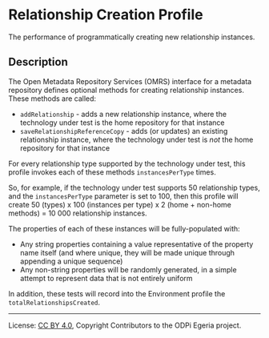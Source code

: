 <!-- SPDX-License-Identifier: CC-BY-4.0 -->
<!-- Copyright Contributors to the ODPi Egeria project. -->

# Relationship Creation Profile

The performance of programmatically creating new relationship instances.

## Description

The Open Metadata Repository Services (OMRS) interface for a metadata
repository defines optional methods for creating relationship instances.  These methods are called:

- `addRelationship` - adds a new relationship instance, where the technology under test is the home repository for that instance
- `saveRelationshipReferenceCopy` - adds (or updates) an existing relationship instance, where the technology under test is _not_ the home repository for that instance

For every relationship type supported by the technology under test, this profile invokes each of these methods `instancesPerType`
times.

So, for example, if the technology under test supports 50 relationship types, and the `instancesPerType` parameter is set to
100, then this profile will create 50 (types) x 100 (instances per type) x 2 (home + non-home methods) = 10 000 relationship
instances.

The properties of each of these instances will be fully-populated with:

- Any string properties containing a value representative of the property name itself (and where unique, they will be
  made unique through appending a unique sequence)
- Any non-string properties will be randomly generated, in a simple attempt to represent data that is not entirely
  uniform

In addition, these tests will record into the Environment profile the `totalRelationshipsCreated`.

----
License: [CC BY 4.0](https://creativecommons.org/licenses/by/4.0/),
Copyright Contributors to the ODPi Egeria project.